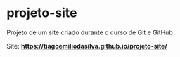 # projeto-site
 Projeto de um site criado durante o curso de Git e GitHub

Site: **https://tiagoemiliodasilva.github.io/projeto-site/**
